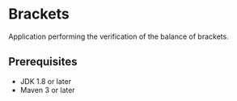 # Brackets

Application performing the verification of the balance of brackets.

## Prerequisites

- JDK 1.8 or later
- Maven 3 or later
